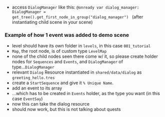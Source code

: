 

- access `DialogManager` like this: `@onready var dialog_manager: DialogManager = get_tree().get_first_node_in_group("dialog_manager")
` (after instantiating child scene in your scene)

### Example of how 1 event was added to demo scene

- level should have its own folder in `levels`, in this case `001_tutorial`
- `Map`, the root node, is of custom type `LevelMap`
- none of the child nodes seen there come w/ it, so please create holder nodes for `Sequences` and `Events`, and `DialogManager` of type...`DialogManager`
- relevant `Dialog` Resource instantiated in `shared/data/dialog` as `greeting_hello.tres`
- create a `StartSequence` and give it `% Unique Name`.
- add an event to its array
- ...which has to be created in `Events` holder, as the type you want (in this case `EventSay`)
- now this can take the dialog resource
- should now work, but this is not talking about quests
